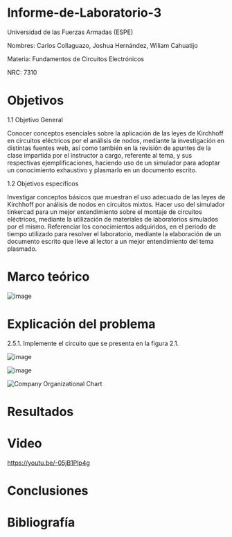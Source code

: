 # Informe-de-Laboratorio-3
Universidad de las Fuerzas Armadas (ESPE)

Nombres: Carlos Collaguazo, Joshua Hernández, Wiliam Cahuatijo

Materia: Fundamentos de Circuitos Electrónicos

NRC: 7310
# Objetivos
1.1 Objetivo General

Conocer conceptos esenciales sobre la aplicación de las leyes de Kirchhoff en circuitos eléctricos por el análisis de nodos, mediante la investigación en distintas fuentes web, así como también en la revisión de apuntes de la clase impartida por el instructor a cargo, referente al tema, y sus respectivas ejemplificaciones, haciendo uso de un simulador para adoptar un conocimiento exhaustivo y plasmarlo en un documento escrito.

1.2 Objetivos específicos

Investigar conceptos básicos que muestran el uso adecuado de las leyes de Kirchhoff por análisis de nodos en circuitos mixtos.
Hacer uso del simulador tinkercad para un mejor entendimiento sobre el montaje de circuitos eléctricos, mediante la utilización de materiales de laboratorios simulados por el mismo.
Referenciar los conocimientos adquiridos, en el periodo de tiempo utilizado para resolver el laboratorio, mediante la elaboración de un documento escrito que lleve al lector a un mejor entendimiento del tema plasmado.
# Marco teórico

![image](https://user-images.githubusercontent.com/105675868/172430171-407d8f27-09fc-49ed-a2c0-89e0399e64fc.png)

# Explicación del problema

2.5.1. Implemente el circuito que se presenta en la figura 2.1.

![image](https://user-images.githubusercontent.com/105715717/172435035-4ac246dc-9373-4624-9573-e54fb4c56f33.png)

![image](https://user-images.githubusercontent.com/105715717/172435702-261d3815-6540-4541-bfcb-213709fcfb48.png)

![Company Organizational Chart](https://user-images.githubusercontent.com/105715717/172434720-fb79a8c5-9998-48a4-b43f-989e988f15f7.jpg)


# Resultados


# Video

https://youtu.be/-05jB1Plp4g

# Conclusiones


# Bibliografía
